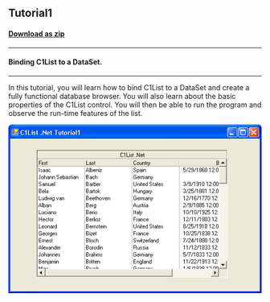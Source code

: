## Tutorial1
#### [Download as zip](https://grapecity.github.io/DownGit/#/home?url=https://github.com/GrapeCity/ComponentOne-WinForms-Samples/tree/master/NetFramework\List\CS\Tutorials\Tutorial1)
____
#### Binding C1List to a DataSet.
____
In this tutorial, you will learn how to bind C1List to a DataSet and create a fully functional database browser.
You will also learn about the basic properties of the C1List control.
You will then be able to run the program and observe the run-time features of the list.

![screenshot](screenshot.png)
